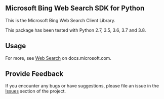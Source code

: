 ## Microsoft Bing Web Search SDK for Python

This is the Microsoft Bing Web Search Client Library.

This package has been tested with Python 2.7, 3.5, 3.6, 3.7 and 3.8.


## Usage

For more, see [Web Search](https://docs.microsoft.com/en-us/bing/search-apis/bing-web-search/overview)
on docs.microsoft.com.

## Provide Feedback

If you encounter any bugs or have suggestions, please file an issue in
the [Issues](https://github.com/microsoft/bing-search-sdk-for-python/issues)
section of the project.

